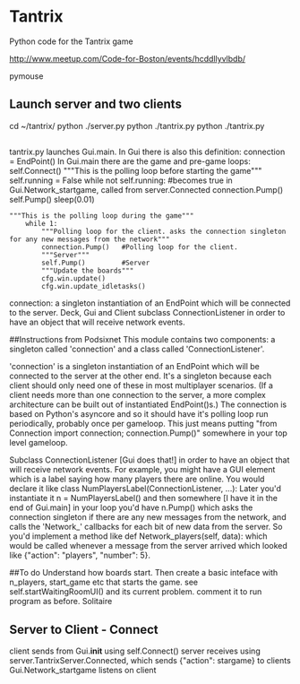 # Tantrix
Python code for the Tantrix game


http://www.meetup.com/Code-for-Boston/events/hcddllyvlbdb/

pymouse

## Launch server and two clients
cd ~/tantrix/
python ./server.py
python ./tantrix.py
python ./tantrix.py

##
tantrix.py launches Gui.main. In Gui there is also this definition:
	connection = EndPoint()
In Gui.main there are the game and pre-game loops:
	self.Connect()
    """This is the polling loop before starting the game"""
    self.running = False
    while not self.running: #becomes true in Gui.Network_startgame, called from server.Connected
        connection.Pump()
        self.Pump()
        sleep(0.01)
	
	"""This is the polling loop during the game"""
        while 1:
            """Polling loop for the client. asks the connection singleton for any new messages from the network"""
            connection.Pump()   #Polling loop for the client.
            """Server"""
            self.Pump()         #Server
            """Update the boards"""
            cfg.win.update()
            cfg.win.update_idletasks()


connection: a singleton instantiation of an EndPoint which will be connected to the server.
Deck, Gui and Client subclass ConnectionListener in order to have an object that will receive network events.


##Instructions from Podsixnet
This module contains two components: a singleton called 'connection' and a class called 'ConnectionListener'.

'connection' is a singleton instantiation of an EndPoint which will be connected to the server at the other end.
It's a singleton because each client should only need one of these in most multiplayer scenarios.
(If a client needs more than one connection to the server, a more complex architecture can be built out of
instantiated EndPoint()s.) The connection is based on Python's asyncore and so it should have it's polling loop
run periodically, probably once per gameloop. This just means putting
"from Connection import connection; connection.Pump()" somewhere in your top level gameloop.

Subclass ConnectionListener [Gui does that!] in order to have an object that will receive network events.
For example, you might have a GUI element which is a label saying how many players there are online.
You would declare it like 
	class NumPlayersLabel(ConnectionListener, ...):
Later you'd instantiate it 
	n = NumPlayersLabel() 
and then somewhere [I have it in the end of Gui.main] in your loop you'd have 
	n.Pump()
which asks the connection singleton if there are any new messages from the network, 
and calls the 'Network_' callbacks for each bit of new data from the server. So you'd implement a method like
	def Network_players(self, data): 
which would be called whenever a message from the server arrived which looked like 
	{"action": "players", "number": 5}.

##To do
Understand how boards start. Then create a basic inteface with n_players, start_game etc that starts the game. 
	see self.startWaitingRoomUI() and its current problem. comment it to run program as before. 
Solitaire

## Server to Client - Connect
client sends from Gui.__init__ using 
	self.Connect()
server receives using server.TantrixServer.Connected, which sends {"action": stargame} to clients
Gui.Network_startgame listens on client
